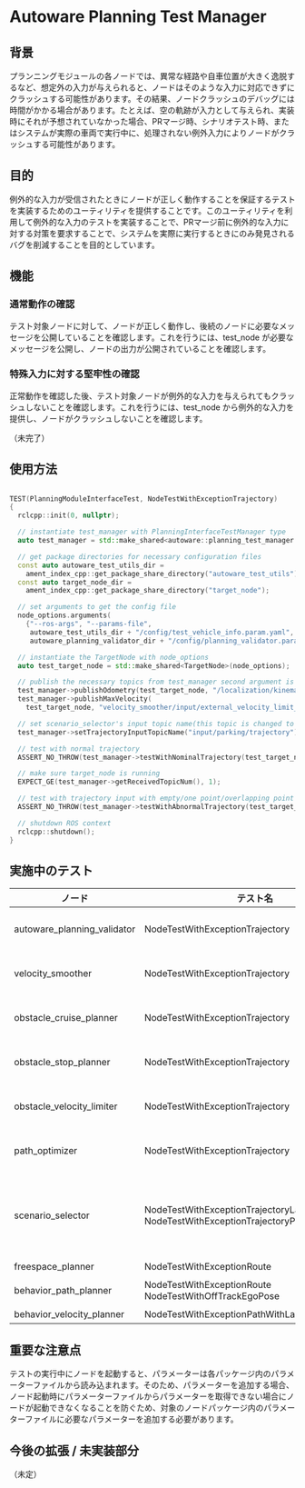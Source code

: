 # Autoware Planning Test Manager

## 背景

プランニングモジュールの各ノードでは、異常な経路や自車位置が大きく逸脱するなど、想定外の入力が与えられると、ノードはそのような入力に対応できずにクラッシュする可能性があります。その結果、ノードクラッシュのデバッグには時間がかかる場合があります。たとえば、空の軌跡が入力として与えられ、実装時にそれが予想されていなかった場合、PRマージ時、シナリオテスト時、またはシステムが実際の車両で実行中に、処理されない例外入力によりノードがクラッシュする可能性があります。

## 目的

例外的な入力が受信されたときにノードが正しく動作することを保証するテストを実装するためのユーティリティを提供することです。このユーティリティを利用して例外的な入力のテストを実装することで、PRマージ前に例外的な入力に対する対策を要求することで、システムを実際に実行するときにのみ発見されるバグを削減することを目的としています。

## 機能

### 通常動作の確認

テスト対象ノードに対して、ノードが正しく動作し、後続のノードに必要なメッセージを公開していることを確認します。これを行うには、test_node が必要なメッセージを公開し、ノードの出力が公開されていることを確認します。

### 特殊入力に対する堅牢性の確認

正常動作を確認した後、テスト対象ノードが例外的な入力を与えられてもクラッシュしないことを確認します。これを行うには、test_node から例外的な入力を提供し、ノードがクラッシュしないことを確認します。

（未完了）

## 使用方法


```cpp

TEST(PlanningModuleInterfaceTest, NodeTestWithExceptionTrajectory)
{
  rclcpp::init(0, nullptr);

  // instantiate test_manager with PlanningInterfaceTestManager type
  auto test_manager = std::make_shared<autoware::planning_test_manager::PlanningInterfaceTestManager>();

  // get package directories for necessary configuration files
  const auto autoware_test_utils_dir =
    ament_index_cpp::get_package_share_directory("autoware_test_utils");
  const auto target_node_dir =
    ament_index_cpp::get_package_share_directory("target_node");

  // set arguments to get the config file
  node_options.arguments(
    {"--ros-args", "--params-file",
     autoware_test_utils_dir + "/config/test_vehicle_info.param.yaml", "--params-file",
     autoware_planning_validator_dir + "/config/planning_validator.param.yaml"});

  // instantiate the TargetNode with node_options
  auto test_target_node = std::make_shared<TargetNode>(node_options);

  // publish the necessary topics from test_manager second argument is topic name
  test_manager->publishOdometry(test_target_node, "/localization/kinematic_state");
  test_manager->publishMaxVelocity(
    test_target_node, "velocity_smoother/input/external_velocity_limit_mps");

  // set scenario_selector's input topic name(this topic is changed to test node)
  test_manager->setTrajectoryInputTopicName("input/parking/trajectory");

  // test with normal trajectory
  ASSERT_NO_THROW(test_manager->testWithNominalTrajectory(test_target_node));

  // make sure target_node is running
  EXPECT_GE(test_manager->getReceivedTopicNum(), 1);

  // test with trajectory input with empty/one point/overlapping point
  ASSERT_NO_THROW(test_manager->testWithAbnormalTrajectory(test_target_node));

  // shutdown ROS context
  rclcpp::shutdown();
}
```

## 実施中のテスト

| ノード                        | テスト名                                                                                | 特殊入力 | 出力         | 特殊入力パターン                                                             |
| --------------------------- | ----------------------------------------------------------------------------------------- | --------- | ------------ | ------------------------------------------------------------------------------------- |
| autoware_planning_validator | NodeTestWithExceptionTrajectory                                                           | trajectory | trajectory     | 空、単一ポイント、重複ポイントを持つパス                                       |
| velocity_smoother           | NodeTestWithExceptionTrajectory                                                           | trajectory | trajectory     | 空、単一ポイント、重複ポイントを持つパス                                       |
| obstacle_cruise_planner     | NodeTestWithExceptionTrajectory                                                           | trajectory | trajectory     | 空、単一ポイント、重複ポイントを持つパス                                       |
| obstacle_stop_planner       | NodeTestWithExceptionTrajectory                                                           | trajectory | trajectory     | 空、単一ポイント、重複ポイントを持つパス                                       |
| obstacle_velocity_limiter   | NodeTestWithExceptionTrajectory                                                           | trajectory | trajectory     | 空、単一ポイント、重複ポイントを持つパス                                       |
| path_optimizer              | NodeTestWithExceptionTrajectory                                                           | trajectory | trajectory     | 空、単一ポイント、重複ポイントを持つパス                                       |
| scenario_selector           | NodeTestWithExceptionTrajectoryLaneDrivingMode NodeTestWithExceptionTrajectoryParkingMode | trajectory | scenario       | 空、単一ポイント、重複ポイントを持つパス（シナリオ:LANEDRIVINGとPARKING） |
| freespace_planner           | NodeTestWithExceptionRoute                                                                | route       | trajectory     | 空のルート                                                                            |
| behavior_path_planner       | NodeTestWithExceptionRoute NodeTestWithOffTrackEgoPose                                    | route       | route odometry | 空のルート、オフレーン自車位置                                                   |
| behavior_velocity_planner   | NodeTestWithExceptionPathWithLaneID                                                       | path_with_l | path           | 空のパス                                                                            |

## 重要な注意点

テストの実行中にノードを起動すると、パラメーターは各パッケージ内のパラメーターファイルから読み込まれます。そのため、パラメーターを追加する場合、ノード起動時にパラメーターファイルからパラメーターを取得できない場合にノードが起動できなくなることを防ぐため、対象のノードパッケージ内のパラメーターファイルに必要なパラメーターを追加する必要があります。

## 今後の拡張 / 未実装部分

（未定）

